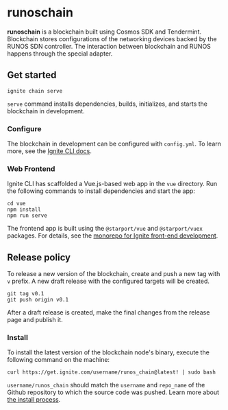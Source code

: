 # runoschain
**runoschain** is a blockchain built using Cosmos SDK and Tendermint. Blockchain stores configurations of the 
networking devices backed by the RUNOS SDN controller. The interaction between blockchain and RUNOS happens through the 
special adapter.

## Get started

```
ignite chain serve
```

`serve` command installs dependencies, builds, initializes, and starts the blockchain in development.

### Configure

The blockchain in development can be configured with `config.yml`. To learn more, see the [Ignite CLI docs](https://docs.ignite.com).

### Web Frontend

Ignite CLI has scaffolded a Vue.js-based web app in the `vue` directory. Run the following commands to install dependencies and start the app:

```
cd vue
npm install
npm run serve
```

The frontend app is built using the `@starport/vue` and `@starport/vuex` packages. For details, see the [monorepo for Ignite front-end development](https://github.com/ignite/web).

## Release policy
To release a new version of the blockchain, create and push a new tag with `v` prefix. A new draft release with the configured targets will be created.

```
git tag v0.1
git push origin v0.1
```
After a draft release is created, make the final changes from the release page and publish it.

### Install
To install the latest version of the blockchain node's binary, execute the following command on the machine:

```
curl https://get.ignite.com/username/runos_chain@latest! | sudo bash
```
`username/runos_chain` should match the `username` and `repo_name` of the Github repository to which the source code was pushed. Learn more about [the install process](https://github.com/allinbits/starport-installer).

